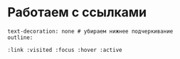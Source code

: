 # Работаем с ссылками

    text-decoration: none # убираем нижнее подчеркивание
    outline:
    
    :link :visited :focus :hover :active
